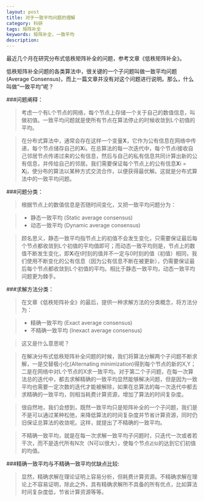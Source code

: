 ```yaml
---
layout: post
title: 对于一致平均问题的理解
category: 科研
tags: 矩阵补全
keywords: 矩阵补全，一致平均
description: 
---
```



最近几个月在研究分布式低秩矩阵补全的问题，参考文章《低秩矩阵补全》。

低秩矩阵补全问题的各类算法中，很关键的一个子问题叫做一致平均问题(Average Consensus)，而上一篇文章并没有对这个问题进行说明。那么，什么叫做“一致平均”呢？


###问题阐释：
>考虑一个有L个节点的网络，每个节点上存储一个关于自己的数值信息，叫做初值。一致平均问题就是使所有节点在算法停止的时候收敛到L个初值的平均。

>在分布式算法中，通常会存在这样一个变量**X**，它作为公有信息在网络中传递，每个节点储存自己的**X**i。在总算法的每一次迭代中，每个节点*i*接收自己邻居节点传递过来的公有信息，然后与自己的私有信息共同计算出新的公有信息，并传给自己的邻居。我们需要保证每个节点上的公有信息**X**i = **X**j，使分布的算法以某种方式交流合作，以便获得最优解。这就是分布式算法中的一致平均问题。

###问题分类：
>根据节点上的数值信息是否随时间变化，又把一致平均问题分为：

>- 静态一致平均 (Static average consensus)
>- 动态一致平均 (Dynamic average consensus)

>顾名思义，静态一致平均指节点上的初值不会发生变化，只需要保证最后每个节点都收敛到L个初值的平均值即可；而动态一致平均则是，节点上的数值不断发生变化，即**X**i在t时刻的值并不一定与0时刻的值（初值）相同，我们使用不断变化的公有信息（因为公有信息不断在被更新），仍需要保证最后每个节点都收敛到L个初值的平均。相比于静态一致平均，动态一致平均问题更为棘手。

###求解方法分类：
>在文章《低秩矩阵补全》的最后，提供一种求解方法的分类概念，将方法分为：

>- 精确一致平均 (Exact average consensus)
>- 不精确一致平均 (Inexact average consensus)

>这又是什么意思呢？

>在解决分布式低秩矩阵补全问题的时候，我们将算法分解两个子问题不断求解，一是交替极小化(Alternating minimization)得到每个节点的新的X,Y；二是在网络中对L个节点的X求一致平均。对于第二个子问题，在每一次算法总的迭代中，都去求解精确的一致平均显然能够解决问题，但是因为一致平均也需要一定次数的迭代才能被解除，如果在总算法的每一次迭代中都去求精确的一致平均，则相当耗费计算资源，增加了算法的时间复杂度。

>很自然地，我们会想到，既然一致平均只是矩阵补全的一个子问题，我们是不是可以通过某种松弛，来降低算法的时间复杂度并节省计算资源，同时仍旧保证总算法的收敛呢。这样，就提出了不精确的一致平均。

>不精确一致平均，就是在每一次求解一致平均子问题时，只迭代一次或者若干次，而不是迭代所有N次（N可以很大），使每个节点`近似`的达到它们初值的均值。

###精确一致平均与不精确一致平均优缺点比较:
>显然，精确求解在理论证明上容易分析，但耗费计算资源。不精确求解在理论上不容易证明，除此之外，具有精确求解所不具备的所有优点，比如算法时间复杂度低，节省计算资源等等。
